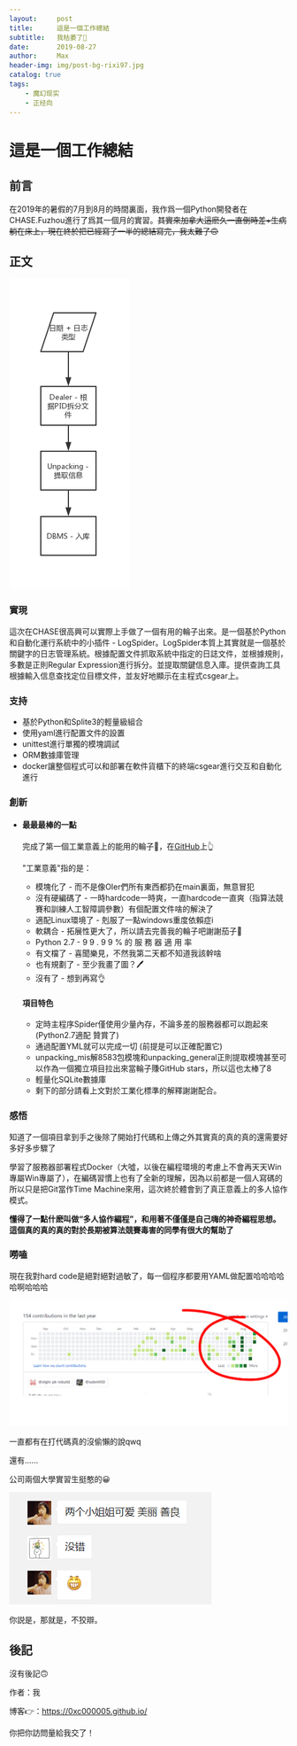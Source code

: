 ```yaml
---
layout:     post
title:      這是一個工作總結
subtitle:   我枯萎了🥀
date:       2019-08-27
author:     Max
header-img: img/post-bg-rixi97.jpg
catalog: true
tags:
    - 魔幻现实
    - 正经向
---
```

# 這是一個工作總結

## 前言

在2019年的暑假的7月到8月的時間裏面，我作爲一個Python開發者在CHASE.Fuzhou進行了爲其一個月的實習。~~其實來加拿大這麽久一直倒時差+生病躺在床上，現在終於把已經寫了一半的總結寫完，我太難了🙃~~

## 正文



![一個沒啥用的圖](https://raw.githubusercontent.com/0xC000005/image-hosting/master/20190825225157.png)

### 實現

這次在CHASE很高興可以實際上手做了一個有用的輪子出來。是一個基於Python和自動化運行系統中的小插件 - LogSpider。LogSpider本質上其實就是一個基於關鍵字的日志管理系統。根據配置文件抓取系統中指定的日誌文件，並根據規則，多數是正則Regular Expression進行拆分。並提取關鍵信息入庫。提供查詢工具根據輸入信息查找定位目標文件，並友好地顯示在主程式csgear上。

### 支持

- 基於Python和Splite3的輕量級組合
- 使用yaml進行配置文件的設置
- unittest進行單獨的模塊調試
- ORM數據庫管理
- docker讓整個程式可以和部署在軟件貨櫃下的終端csgear進行交互和自動化進行

### 創新

- #### 最最最棒的一點

  完成了第一個工業意義上的能用的輪子🔧，在[GitHub](https://github.com/touch123/csgear)上👆

  "工業意義"指的是：

  - 模塊化了 - 而不是像OIer們所有東西都扔在main裏面，無意冒犯
  - 沒有硬編碼了 - 一時hardcode一時爽，一直hardcode一直爽（指算法競賽和訓練人工智障調參數）有個配置文件啥的解決了
  - 適配Linux環境了 - 剋服了一點windows重度依賴症i
  - 軟耦合 - 拓展性更大了，所以請去完善我的輪子吧謝謝茄子🍆
  - Python 2.7 - 9 9 . 9 9 % 的 服 務 器 適 用 率 
  - 有文檔了 - 喜聞樂見，不然我第二天都不知道我該幹啥
  - 也有規劃了 - 至少我畫了圖？🖊
  - 沒有了 - 想到再寫👌

  #### 項目特色

  - 定時主程序Spider僅使用少量內存，不論多差的服務器都可以跑起來 (Python2.7適配 贊賞了)
  - 通過配置YML就可以完成一切 (前提是可以正確配置它)
  - unpacking_mis解8583包模塊和unpacking_general正則提取模塊甚至可以作為一個獨立項目拉出來當輪子賺GitHub stars，所以這也太棒了8
  - 輕量化SQLite數據庫
  - 剩下的部分請看上文對於工業化標準的解釋謝謝配合。

### 感悟

知道了一個項目拿到手之後除了開始打代碼和上傳之外其實真的真的真的還需要好多好多步驟了

學習了服務器部署程式Docker（大噓，以後在編程環境的考慮上不會再天天Win專屬Win專屬了），在編碼習慣上也有了全新的理解，因為以前都是一個人寫碼的所以只是把Git當作Time Machine來用，這次終於體會到了真正意義上的多人協作模式。

**懂得了一點什麽叫做“多人協作編程”，和用著不僅僅是自己嗨的神奇編程思想。這個真的真的真的對於長期被算法競賽毒害的同學有很大的幫助了**

### 嘮嗑

現在我對hard code是絕對絕對過敏了，每一個程序都要用YAML做配置哈哈哈哈哈啊哈哈哈

![](https://raw.githubusercontent.com/0xC000005/image-hosting/master/20190827200835.PNG)

一直都有在打代碼真的沒偷懶的說qwq



還有......

公司兩個大學實習生挺憨的😀

![](https://raw.githubusercontent.com/0xC000005/image-hosting/master/20190825224653.png)

你説是，那就是，不狡辯。

## 後記

沒有後記🙃

作者：我

博客👉：https://0xc000005.github.io/ 

你把你訪問量給我交了！